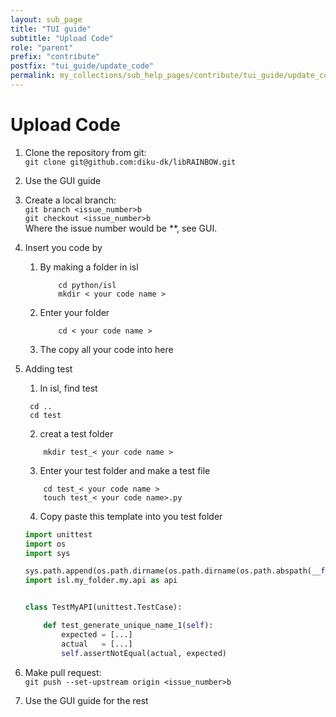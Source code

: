 ```yaml
---
layout: sub_page
title: "TUI guide"
subtitle: "Upload Code"
role: "parent"
prefix: "contribute"
postfix: "tui_guide/update_code"
permalink: my_collections/sub_help_pages/contribute/tui_guide/update_code
---
```


# Upload Code
1. Clone the repository from git:\
`git clone git@github.com:diku-dk/libRAINBOW.git`
2. Use the GUI guide
3. Create a local branch:\
`git branch <issue_number>b`\
`git checkout <issue_number>b`\
Where the issue number would be **, see GUI.
4. Insert you code by
    1. By making a folder in isl
        ```
            cd python/isl
            mkdir < your code name >
        ```
    2. Enter your folder
        ```
            cd < your code name >
        ```
    3. The copy all your code into here 
5. Adding test
    1. In isl, find test
    ```
     cd ..
     cd test
    ```
    2. creat a test folder
    ```
        mkdir test_< your code name >
    ```
    3. Enter your test folder and make a test file
    ```
        cd test_< your code name >
        touch test_< your code name>.py
    ```
    4. Copy paste this template into you test folder

    ```python
    import unittest
    import os
    import sys

    sys.path.append(os.path.dirname(os.path.dirname(os.path.abspath(__file__))) + "/../../")
    import isl.my_folder.my.api as api


    class TestMyAPI(unittest.TestCase):

        def test_generate_unique_name_1(self):
            expected = [...]
            actual   = [...]
            self.assertNotEqual(actual, expected)
    ```

4. Make pull request: \
`git push --set-upstream origin <issue_number>b` 
5. Use the GUI guide for the rest